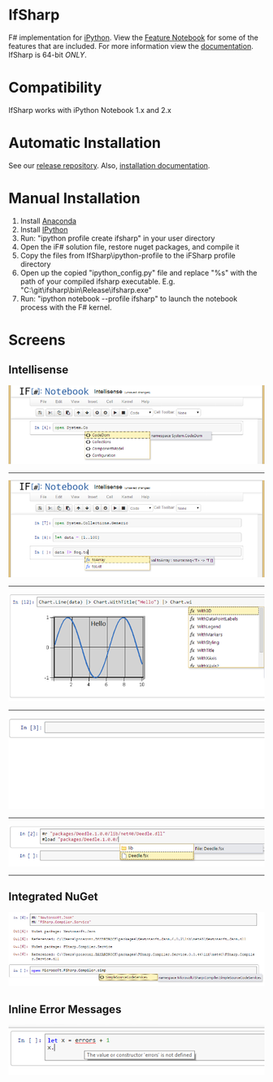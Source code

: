 # IfSharp
F# implementation for [iPython](http://ipython.org). View the [Feature Notebook](http://nbviewer.ipython.org/github/fsprojects/IfSharp/blob/master/Feature%20Notebook.ipynb) for some of the features that are included.
For more information view the [documentation](http://fsprojects.github.io/IfSharp/). IfSharp is 64-bit *ONLY*.

# Compatibility
IfSharp works with iPython Notebook 1.x and 2.x 

# Automatic Installation
See our [release repository](./releases). Also, [installation documentation](http://fsprojects.github.io/IfSharp/installation.html).

# Manual Installation
1. Install [Anaconda](http://continuum.io/downloads)
2. Install [IPython](http://ipython.org/install.html)
3. Run: "ipython profile create ifsharp" in your user directory
4. Open the iF# solution file, restore nuget packages, and compile it
5. Copy the files from IfSharp\ipython-profile to the iFSharp profile directory
6. Open up the copied "ipython_config.py" file and replace "%s" with the path of your compiled ifsharp executable. E.g. "C:\\git\\ifsharp\\bin\\Release\\ifsharp.exe" 
7. Run: "ipython notebook --profile ifsharp" to launch the notebook process with the F# kernel.

# Screens
## Intellisense
![Intellisense Example #1](/docs/files/img/intellisense-1.png?raw=true "Intellisense Example #1")
***

![Intellisense Example #2](docs/files/img/intellisense-2.png?raw=true "Intellisense Example #2")
***

![Intellisense Example #3 With Chart](docs/files/img/intellisense-3.png?raw=true "Intellisense Example #3 With Chart")
***

![Intellisense Example #4 #r Directive](docs/files/img/intellisense-reference.gif?raw=true "Intellisense Example #3 #r Directive")
***

![Intellisense Example #5 #load Directive](docs/files/img/intellisense-5.png?raw=true "Intellisense Example #load Directive")
***

## Integrated NuGet
![NuGet Example](docs/files/img/NuGet-1.png?raw=true "NuGet example")

## Inline Error Messages
![Inline Error Message](docs/files/img/errors-1.png?raw=true "Inline error message")
